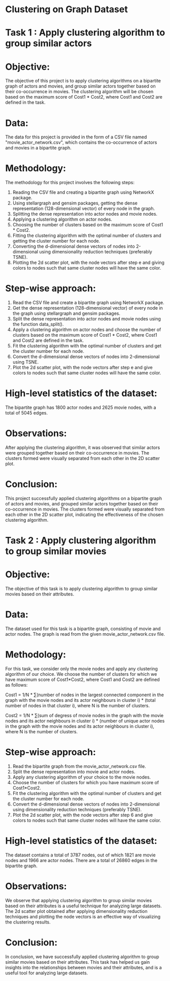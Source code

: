 # Clustering on Graph Dataset

# Task 1 : Apply clustering algorithm to group similar actors
# Objective:
The objective of this project is to apply clustering algorithms on a bipartite graph of actors and movies, and group similar actors together based on their co-occurrence in movies. The clustering algorithm will be chosen based on the maximum score of Cost1 * Cost2, where Cost1 and Cost2 are defined in the task.

# Data:
The data for this project is provided in the form of a CSV file named "movie_actor_network.csv", which contains the co-occurrence of actors and movies in a bipartite graph.

# Methodology:
The methodology for this project involves the following steps:
1. Reading the CSV file and creating a bipartite graph using NetworkX package.
2. Using stellargraph and gensim packages, getting the dense representation (128-dimensional vector) of every node in the graph.
3. Splitting the dense representation into actor nodes and movie nodes.
4. Applying a clustering algorithm on actor nodes.
5. Choosing the number of clusters based on the maximum score of Cost1 * Cost2.
6. Fitting the clustering algorithm with the optimal number of clusters and getting the cluster number for each node.
7. Converting the d-dimensional dense vectors of nodes into 2-dimensional using dimensionality reduction techniques (preferably TSNE).
8. Plotting the 2d scatter plot, with the node vectors after step e and giving colors to nodes such that same cluster nodes will have the same color.

# Step-wise approach:
1. Read the CSV file and create a bipartite graph using NetworkX package.
2. Get the dense representation (128-dimensional vector) of every node in the graph using stellargraph and gensim packages.
3. Split the dense representation into actor nodes and movie nodes using the function data_split().
4. Apply a clustering algorithm on actor nodes and choose the number of clusters based on the maximum score of Cost1 * Cost2, where Cost1 and Cost2 are defined in the task.
5. Fit the clustering algorithm with the optimal number of clusters and get the cluster number for each node.
6. Convert the d-dimensional dense vectors of nodes into 2-dimensional using TSNE.
7. Plot the 2d scatter plot, with the node vectors after step e and give colors to nodes such that same cluster nodes will have the same color.

# High-level statistics of the dataset:
The bipartite graph has 1800 actor nodes and 2625 movie nodes, with a total of 5045 edges.

# Observations:
After applying the clustering algorithm, it was observed that similar actors were grouped together based on their co-occurrence in movies. The clusters formed were visually separated from each other in the 2D scatter plot.

# Conclusion:
This project successfully applied clustering algorithms on a bipartite graph of actors and movies, and grouped similar actors together based on their co-occurrence in movies. The clusters formed were visually separated from each other in the 2D scatter plot, indicating the effectiveness of the chosen clustering algorithm.

# Task 2 : Apply clustering algorithm to group similar movies
# Objective:
The objective of this task is to apply clustering algorithm to group similar movies based on their attributes.

# Data:
The dataset used for this task is a bipartite graph, consisting of movie and actor nodes. The graph is read from the given movie_actor_network.csv file.

# Methodology:
For this task, we consider only the movie nodes and apply any clustering algorithm of our choice. We choose the number of clusters for which we have maximum score of Cost1*Cost2, where Cost1 and Cost2 are defined as follows:

Cost1 =  1/N * ∑(number of nodes in the largest connected component in the graph with the movie nodes and its actor neighbours in cluster i) * (total number of nodes in that cluster i), where N is the number of clusters.

Cost2 =  1/N * ∑(sum of degress of movie nodes in the graph with the movie nodes and its actor neighbours in cluster i) * (number of unique actor nodes in the graph with the movie nodes and its actor neighbours in cluster i), where N is the number of clusters.

# Step-wise approach:
1. Read the bipartite graph from the movie_actor_network.csv file.
2. Split the dense representation into movie and actor nodes.
3. Apply any clustering algorithm of your choice to the movie nodes.
4. Choose the number of clusters for which you have maximum score of Cost1*Cost2.
5. Fit the clustering algorithm with the optimal number of clusters and get the cluster number for each node.
6. Convert the d-dimensional dense vectors of nodes into 2-dimensional using dimensionality reduction techniques (preferably TSNE).
7. Plot the 2d scatter plot, with the node vectors after step 6 and give colors to nodes such that same cluster nodes will have the same color.

# High-level statistics of the dataset:
The dataset contains a total of 3787 nodes, out of which 1821 are movie nodes and 1966 are actor nodes. There are a total of 26860 edges in the bipartite graph.

# Observations:
We observe that applying clustering algorithm to group similar movies based on their attributes is a useful technique for analyzing large datasets. The 2d scatter plot obtained after applying dimensionality reduction techniques and plotting the node vectors is an effective way of visualizing the clustering results.

# Conclusion:
In conclusion, we have successfully applied clustering algorithm to group similar movies based on their attributes. This task has helped us gain insights into the relationships between movies and their attributes, and is a useful tool for analyzing large datasets.
